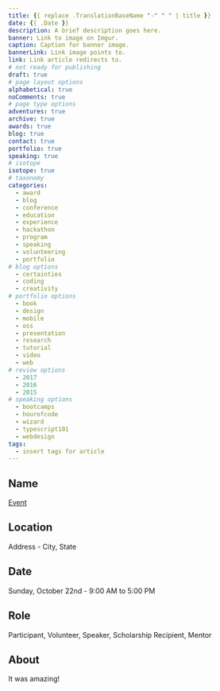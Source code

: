 ```yaml
---
title: {{ replace .TranslationBaseName "-" " " | title }}
date: {{ .Date }}
description: A brief description goes here.
banner: Link to image on Imgur.
caption: Caption for banner image.
bannerLink: Link image points to.
link: Link article redirects to.
# not ready for publishing
draft: true
# page layout options
alphabetical: true
noComments: true
# page type options
adventures: true
archive: true
awards: true
blog: true
contact: true
portfolio: true
speaking: true
# isotope
isotope: true
# taxonomy
categories:
  - award
  - blog
  - conference
  - education
  - experience
  - hackathon
  - program
  - speaking
  - volunteering
  - portfolio
# blog options
  - certainties
  - coding
  - creativity
# portfolio options
  - book
  - design
  - mobile
  - oss
  - presentation
  - research
  - tutorial
  - video
  - web
# review options
  - 2017
  - 2016
  - 2015
# speaking options
  - bootcamps
  - hourofcode
  - wizard
  - typescript101
  - webdesign
tags:
  - insert tags for article
---
```


## Name

[Event](//google.com)

## Location

Address - City, State

## Date

Sunday, October 22nd - 9:00 AM to 5:00 PM

## Role

Participant, Volunteer, Speaker, Scholarship Recipient, Mentor

## About

It was amazing!

